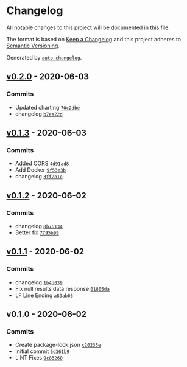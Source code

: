 # Changelog

All notable changes to this project will be documented in this file.

The format is based on [Keep a Changelog](https://keepachangelog.com/en/1.0.0/)
and this project adheres to [Semantic Versioning](https://semver.org/spec/v2.0.0.html).

Generated by [`auto-changelog`](https://github.com/CookPete/auto-changelog).

## [v0.2.0](https://github.com/lushonline/node-graphql-results/compare/v0.1.3...v0.2.0) - 2020-06-03

### Commits

- Updated charting [`70c2dbe`](https://github.com/lushonline/node-graphql-results/commit/70c2dbedcac642183bf61af27c49a44fe156a702)
- changelog [`b7ea22d`](https://github.com/lushonline/node-graphql-results/commit/b7ea22dea9e738747c4e43f6bbad3ec46a5e5c14)

## [v0.1.3](https://github.com/lushonline/node-graphql-results/compare/v0.1.2...v0.1.3) - 2020-06-03

### Commits

- Added CORS [`4d91ad8`](https://github.com/lushonline/node-graphql-results/commit/4d91ad8b7f2a40a7b031c23cebb289e2853b3659)
- Add Docker [`9f53e3b`](https://github.com/lushonline/node-graphql-results/commit/9f53e3b3061fc746e008c38e64e2a2b09311d541)
- changelog [`3ff2b1e`](https://github.com/lushonline/node-graphql-results/commit/3ff2b1ed076711e7b8b8a23cd1b34ea78482d0bf)

## [v0.1.2](https://github.com/lushonline/node-graphql-results/compare/v0.1.1...v0.1.2) - 2020-06-02

### Commits

- changelog [`8b76134`](https://github.com/lushonline/node-graphql-results/commit/8b7613474be3c4105b649600d69f589d9a5b32ea)
- Better fix [`7795b99`](https://github.com/lushonline/node-graphql-results/commit/7795b99734bf04adea17a0dcc9e41614a8d49b8f)

## [v0.1.1](https://github.com/lushonline/node-graphql-results/compare/v0.1.0...v0.1.1) - 2020-06-02

### Commits

- changelog [`1b4d039`](https://github.com/lushonline/node-graphql-results/commit/1b4d03932e6f3e3bc531430ce9380ae84fee3abb)
- Fix null results data response [`01805da`](https://github.com/lushonline/node-graphql-results/commit/01805da23a49be4baf21c040da6f16272cdf45aa)
- LF Line Ending [`a89ab05`](https://github.com/lushonline/node-graphql-results/commit/a89ab05cd134297644387f9b27d6ed35de59119e)

## v0.1.0 - 2020-06-02

### Commits

- Create package-lock.json [`c20235e`](https://github.com/lushonline/node-graphql-results/commit/c20235e2b87c1e00b3bb30bfb1ab8f30b37f6642)
- Initial commit [`6d361b9`](https://github.com/lushonline/node-graphql-results/commit/6d361b9d55c5d3f69b90cb38fd788ceed4e4aa96)
- LINT Fixes [`9c83260`](https://github.com/lushonline/node-graphql-results/commit/9c8326097a4d8def6f065cd6f17bf094ff92ec36)
